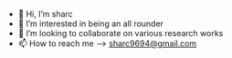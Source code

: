 - 👋 Hi, I’m sharc
- 👀 I’m interested in being an all rounder
- 💞️ I’m looking to collaborate on various research works
- 📫 How to reach me --> sharc9694@gmail.com

<!---
sharc510/sharc510 is a ✨ special ✨ repository because its `README.md` (this file) appears on your GitHub profile.
You can click the Preview link to take a look at your changes.
--->
